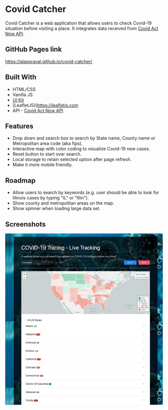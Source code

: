 # Covid Catcher
Covid Catcher is a web application that allows users to check Covid-19 situation before visiting a place. It integrates data received from [Covid Act Now API](https://api.covidactnow.org/).

## GitHub Pages link
https://alapsraval.github.io/covid-catcher/

## Built With
* HTML/CSS
* Vanilla JS
* [UI Kit](https://getuikit.com/)
* [LeafletJS](https://leafletjs.com
* API - [Covid Act Now API](https://api.covidactnow.org/)

## Features
* Drop down and search box to search by State name, County name or Metropolitan area code (aka fips).
* Interactive map with color coding to visualize Covid-19 new cases.
* Reset button to start over search.
* Local storage to retain selected option after page refresh.
* Make it more mobile friendly.

## Roadmap
* Allow users to search by keywords (e.g. user should be able to look for Illinois cases by typing "IL" or "Illin").
* Show county and metropolitan areas on the map.
* Show spinner when loading large data set.

## Screenshots
![Screenshot](assets/img/screenshot-051821.png)
